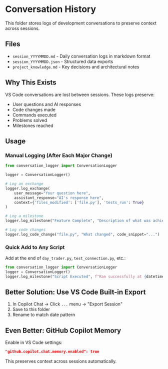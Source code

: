 # Conversation History

This folder stores logs of development conversations to preserve context across sessions.

## Files

- `session_YYYYMMDD.md` - Daily conversation logs in markdown format
- `session_YYYYMMDD.json` - Structured data exports
- `project_knowledge.md` - Key decisions and architectural notes

## Why This Exists

VS Code conversations are lost between sessions. These logs preserve:
- User questions and AI responses
- Code changes made
- Commands executed
- Problems solved
- Milestones reached

## Usage

### Manual Logging (After Each Major Change)

```python
from conversation_logger import ConversationLogger

logger = ConversationLogger()

# Log an exchange
logger.log_exchange(
    user_message="Your question here",
    assistant_response="AI's response here",
    context={'files_modified': ['file.py'], 'tests_run': True}
)

# Log a milestone
logger.log_milestone("Feature Complete", "Description of what was achieved")

# Log code changes
logger.log_code_change("file.py", "What changed", code_snippet="...")
```

### Quick Add to Any Script

Add at the end of `day_trader.py`, `test_connection.py`, etc.:

```python
from conversation_logger import ConversationLogger
logger = ConversationLogger()
logger.log_milestone("Script Executed", f"Ran successfully at {datetime.now()}")
```

## Better Solution: Use VS Code Built-in Export

1. In Copilot Chat → Click `...` menu → "Export Session"
2. Save to this folder
3. Rename to match date pattern

## Even Better: GitHub Copilot Memory

Enable in VS Code settings:
```json
"github.copilot.chat.memory.enabled": true
```

This preserves context across sessions automatically.
